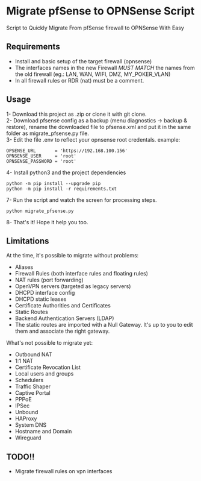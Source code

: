 # Migrate pfSense to OPNSense Script
Script to Quickly Migrate From pfSense firewall to OPNSense With Easy

## Requirements
- Install and basic setup of the target firewall (opnsense)  
- The interfaces names in the new Firewall *MUST MATCH* the names from the old firewall (eg.: LAN, WAN, WIFI, DMZ, MY_POKER_VLAN)    
- In all firewall rules or RDR (nat) must be a comment.

## Usage
1- Download this project as .zip or clone it with git clone.  
2- Download pfsense config as a backup (menu diagnostics -> backup & restore), rename the downloaded file to pfsense.xml and put it in the same folder as migrate_pfsense.py file.  
3- Edit the file .env to reflect your opnsense root credentals. example:  
```  
OPSENSE_URL       = 'https://192.168.100.156'
OPNSENSE_USER     = 'root'
OPNSENSE_PASSWORD = 'root'  
```  
4- Install python3 and the project dependencies
```  
python -m pip install --upgrade pip
python -m pip install -r requirements.txt
```  

7- Run the script and watch the screen for processing steps.  
```  
python migrate_pfsense.py
```  
8- That's it! Hope it help you too.



## Limitations  
At the time, it's possible to migrate without problems:  
- Aliases
- Firewall Rules (both interface rules and floating rules)
- NAT rules (port forwarding)
- OpenVPN servers (targeted as legacy servers)
- DHCPD interface config
- DHCPD static leases
- Certificate Authorities and Certificates
- Static Routes
- Backend Authentication Servers (LDAP)
- The static routes are imported with a Null Gateway. It's up to you to edit them and associate the right gateway.

What's not possible to migrate yet:  
- Outbound NAT
- 1:1 NAT
- Certificate Revocation List
- Local users and groups
- Schedulers
- Traffic Shaper
- Captive Portal
- PPPoE
- IPSec
- Unbound
- HAProxy
- System DNS
- Hostname and Domain
- Wireguard



## TODO!! 
- Migrate firewall rules on vpn interfaces  